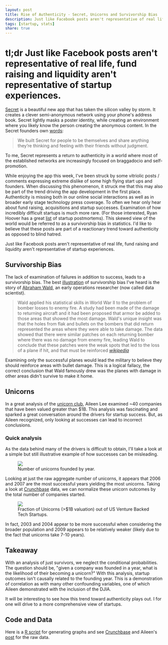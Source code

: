```yaml
---
layout: post
title: Rise of Authenticity - Secret, Unicorns and Survivorship Bias
description: Just like Facebook posts aren't representative of real life, fund raising and liquidity aren't representative of startup experiences.
tags: [startup, stats]
share: true
---
```


# tl;dr Just like Facebook posts aren't representative of real life, fund raising and liquidity aren't representative of startup experiences.

[Secret](https://www.secret.ly/) is a beautiful new app that has taken the silicon valley by storm.  It creates a clever semi-anonymous network using your phone's address book.  Secret lightly masks a poster identity, while creating an environment where you likely know the person creating the anonymous content. In the Secret founders own [words](https://medium.com/p/61a73ed561b4/):

> We built Secret for people to be themselves and share anything they’re thinking and feeling with their friends without judgment.

To me, Secret represents a return to authenticity in a world where most of the established networks are increasingly focused on braggadocio and self-promotion.

While enjoying the app this week, I've been struck by some vitriolic posts / comments expressing extreme dislike of some high flying start ups and founders.  When discussing this phenomenon, it struck me that this may also be part of the trend driving the app development in the first place.  Authenticity is missing both in our online social interactions as well as in broader early stage technology press coverage.  To often we hear only hear about fund raising, acquisitions and startup successes.  Examination of how incredibly difficult startups is much more rare.  (For those interested, Ryan Hoover has a great [list](http://ryanhoover.me/post/74229429351/14-startup-postmortems) of startup postmortems).  This skewed view of the world would be referred to as a survivorship bias in statistics.  I'd like to believe that these posts are part of a reactionary trend toward authenticity as opposed to blind hatred.

Just like Facebook posts aren't representative of real life, fund raising and liquidity aren't representative of startup experiences.

## Survivorship Bias

The lack of examination of failures in addition to success, leads to a survivorship bias.  The best [illustration](http://youarenotsosmart.com/2013/05/23/survivorship-bias/) of survivorship bias I've heard is the story of [Abraham Wald](http://en.wikipedia.org/wiki/Abraham_Wald), an early operations researcher (now called data scientist).

> Wald applied his statistical skills in World War II to the problem of bomber losses to enemy fire. A study had been made of the damage to returning aircraft and it had been proposed that armor be added to those areas that showed the most damage. Wald's unique insight was that the holes from flak and bullets on the bombers that did return represented the areas where they were able to take damage. The data showed that there were similar patches on each returning bomber where there was no damage from enemy fire, leading Wald to conclude that these patches were the weak spots that led to the loss of a plane if hit, and that must be reinforced <cite>[wikipedia](http://en.wikipedia.org/wiki/Abraham_Wald)</cite>

Examining only the successful planes would lead the military to believe they should reinforce areas with bullet damage.  This is a logical fallacy, the correct conclusion that Wald famously drew was the planes with damage in other areas didn't survive to make it home.

## Unicorns

In a great analysis of the [unicorn club](http://techcrunch.com/2013/11/02/welcome-to-the-unicorn-club/), Aileen Lee examined ~40 companies that have been valued greater than $1B.  This analysis was fascinating and sparked a great conversation around the drivers for startup success.  But, as Aileen recognized, only looking at successes can lead to incorrect conclusions.

### Quick analysis

As the data behind many of the drivers is difficult to obtain, I'll take a look at a simple but still illustrative example of how successes can be misleading.

<figure>
  <a href="{{ site.url }}/images/unicorns.png"><img src="{{ site.url }}/images/unicorns.png" /></a>
  <figcaption><a href="{{ site.url }}/images/unicorns.png" title="Number of unicorns founded by year"></a>Number of unicorns founded by year.</figcaption>
</figure>

Looking at just the raw aggregate number of unicorns, it appears that 2006 and 2007 are the most successful years yielding the most unicorns.  Taking a look at [Crunchbase](http://info.crunchbase.com/about/crunchbase-data-exports/) data, we can normalize these unicorn outcomes by the total number of companies started.

<figure>
  <a href="http://techcrunch.com/2013/11/02/welcome-to-the-unicorn-club/"><img src="{{ site.url }}/images/crunchbase/unicorn-percent.png" /></a>
  <figcaption><a href="http://techcrunch.com/2013/11/02/welcome-to-the-unicorn-club/" title="Fraction of Unicorns (>$1B valuation) out of US Venture Backed Tech Startups"></a>Fraction of Unicorns (>$1B valuation) out of US Venture Backed Tech Startups.</figcaption>
</figure>

In fact, 2003 and 2004 appear to be more successful when considering the broader population and 2009 appears to be relatively weaker (likely due to the fact that unicorns take 7-10 years).

## Takeaway

With an analysis of just survivors, we neglect the conditional probabilities.  The question should be, "given a company was founded in a year, what is the likelihood of their becoming a unicorn?"  With this analysis, startup outcomes isn't causally related to the founding year.  This is a demonstration of correlation as with many other confounding variables, one of which Aileen demonstrated with the inclusion of the DJIA.

It will be interesting to see how this trend toward authenticity plays out.  I for one will drive to a more comprehensive view of startups.

## Code and Data

Here is a [R script](https://gist.github.com/jdavidson/8907888) for generating graphs and see [Crunchbase](http://info.crunchbase.com/about/crunchbase-data-exports/) and Aileen's [post](http://techcrunch.com/2013/11/02/welcome-to-the-unicorn-club/) for the raw data.
